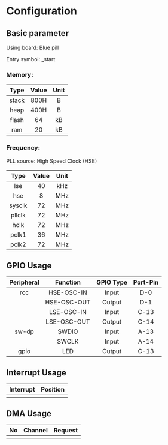 # Configuration

## Basic parameter

Using board: Blue pill

Entry symbol: _start

### Memory:

|Type       |   Value    |   Unit   | 
|:--:       |   :--:     |   :--:   |
|stack      |   800H     |   B      |
|heap       |   400H     |   B      |
|flash      |   64       |   kB     |
|ram        |   20       |   kB     |

### Frequency:

PLL source: High Speed Clock (HSE)

|Type       |   Value    |   Unit   | 
|:--:       |   :--:     |   :--:   |
|lse        |   40       |   kHz    |
|hse        |   8        |   MHz    |
|sysclk     |   72       |   MHz    |
|pllclk     |   72       |   MHz    |
|hclk       |   72       |   MHz    |
|pclk1      |   36       |   MHz    |
|pclk2      |   72       |   MHz    |


## GPIO Usage

|Peripheral |   Function    |     GPIO Type |   Port-Pin |
|:--:       |   :--:        |     :--:      |   :--:     |
|rcc        |   HSE-OSC-IN  |     Input     |   D-0      |
|           |   HSE-OSC-OUT |     Output    |   D-1      |
|           |   LSE-OSC-IN  |     Input     |   C-13     |
|           |   LSE-OSC-OUT |     Output    |   C-14     |
|sw-dp      |   SWDIO       |     Input     |   A-13     |
|           |   SWCLK       |     Input     |   A-14     |
|gpio       |   LED         |     Output    |   C-13     |

## Interrupt Usage

|   Interrupt  | Position |
|   :--:       | :--:     |
|              |          |

## DMA Usage

|No  |  Channel    |   Request    |
|:--:|  :--:       |   :--:       |
|    |             |              |
